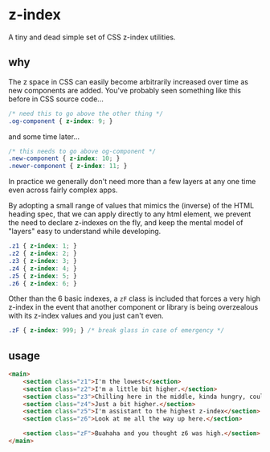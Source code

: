 # z-index
A tiny and dead simple set of CSS z-index utilities.

## why

The z space in CSS can easily become arbitrarily increased over time as new
components are added. You've probably seen something like this before in CSS
source code...

```css
/* need this to go above the other thing */
.og-component { z-index: 9; }
```
and some time later...
```css
/* this needs to go above og-component */
.new-component { z-index: 10; }
.newer-component { z-index: 11; }
```

In practice we generally don't need more than a few layers at any one time
even across fairly complex apps.

By adopting a small range of values that mimics the (inverse) of the HTML heading
spec, that we can apply directly to any html element, we prevent the need to
declare z-indexes on the fly, and keep the mental model of "layers" easy to
understand while developing.

```css
.z1 { z-index: 1; }
.z2 { z-index: 2; }
.z3 { z-index: 3; }
.z4 { z-index: 4; }
.z5 { z-index: 5; }
.z6 { z-index: 6; }
```

Other than the 6 basic indexes, a `zF` class is included that forces a very high
z-index in the event that another component or library is being overzealous
with its z-index values and you just can't even.

```css
.zF { z-index: 999; } /* break glass in case of emergency */
```

## usage

```html
<main>
    <section class="z1">I'm the lowest</section>
    <section class="z2">I'm a little bit higher.</section>
    <section class="z3">Chilling here in the middle, kinda hungry, could use a sandwich.</section>
    <section class="z4">Just a bit higher.</section>
    <section class="z5">I'm assistant to the highest z-index</section>
    <section class="z6">Look at me all the way up here.</section>

    <section class="zF">Buahaha and you thought z6 was high.</section>
</main>
```

